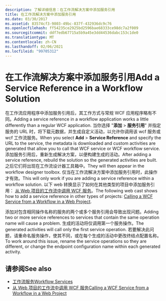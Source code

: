 ```yaml
---
description: 了解详细信息：在工作流解决方案中添加服务引用
title: 在工作流解决方案中添加服务引用
ms.date: 03/30/2017
ms.assetid: 83574cf3-9803-49bc-837f-432936dc9c76
ms.openlocfilehash: ff54235ce2925bd2596bae68333ce98dc7a2f009
ms.sourcegitcommit: ddf7edb67715a5b9a45e3dd44536dabc153c1de0
ms.translationtype: MT
ms.contentlocale: zh-CN
ms.lasthandoff: 02/06/2021
ms.locfileid: "99705312"
---
```

# <a name="add-a-service-reference-in-a-workflow-solution"></a><span data-ttu-id="8bd4a-103">在工作流解决方案中添加服务引用</span><span class="sxs-lookup"><span data-stu-id="8bd4a-103">Add a Service Reference in a Workflow Solution</span></span>

<span data-ttu-id="8bd4a-104">在工作流应用程序中添加服务引用后，其工作方式与常规 WCF 应用程序略有不同。</span><span class="sxs-lookup"><span data-stu-id="8bd4a-104">Adding a service reference in a workflow application works a little differently than a regular WCF application.</span></span> <span data-ttu-id="8bd4a-105">当你选择 "**添加**  >  **服务引用**" 并指定服务的 URL 时，将下载元数据，并生成自定义活动，以允许你调用该 wcf 服务或 wcf 工作流服务。</span><span class="sxs-lookup"><span data-stu-id="8bd4a-105">When you select **Add** > **Service Reference** and specify the URL to the service, the metadata is downloaded and custom activities are generated that allow you to call that WCF service or WCF workflow service.</span></span> <span data-ttu-id="8bd4a-106">添加服务引用后，重新生成解决方案，以便构建生成的活动。</span><span class="sxs-lookup"><span data-stu-id="8bd4a-106">After adding a service reference, rebuild the solution so the generated activities are built.</span></span> <span data-ttu-id="8bd4a-107">之后它们将出现在工作流设计器工具箱中。</span><span class="sxs-lookup"><span data-stu-id="8bd4a-107">They will then appear in the workflow designer toolbox.</span></span> <span data-ttu-id="8bd4a-108">仅当在工作流解决方案中添加服务引用时，此操作才有效。</span><span class="sxs-lookup"><span data-stu-id="8bd4a-108">This will only work if you are adding a service reference within a workflow solution.</span></span> <span data-ttu-id="8bd4a-109">以下 web 转换显示了如何在其他类型的项目中添加服务引用： [从 Web 项目的工作流中调用 WCF 服务](/archive/blogs/endpoint/how-to-consume-a-wcf-service-from-a-wf4-workflow)。</span><span class="sxs-lookup"><span data-stu-id="8bd4a-109">The following web cast shows how to add a service reference in other types of projects: [Calling a WCF Service from a Workflow in a Web Project](/archive/blogs/endpoint/how-to-consume-a-wcf-service-from-a-wf4-workflow).</span></span>

<span data-ttu-id="8bd4a-110">添加对包含相同操作名称的服务的两个或多个服务引用会导致出现问题。</span><span class="sxs-lookup"><span data-stu-id="8bd4a-110">Adding two or more service references to services that contain the same operation name will cause a problem.</span></span> <span data-ttu-id="8bd4a-111">生成的活动将仅调用第一个服务操作。</span><span class="sxs-lookup"><span data-stu-id="8bd4a-111">The generated activities will call only the first service operation.</span></span> <span data-ttu-id="8bd4a-112">若要解决此问题，请重命名服务操作，使其不同，或在每个生成的活动中更改终结点配置名称。</span><span class="sxs-lookup"><span data-stu-id="8bd4a-112">To work around this issue, rename the service operations so they are different, or change the endpoint configuration name within each generated activity.</span></span>

## <a name="see-also"></a><span data-ttu-id="8bd4a-113">请参阅</span><span class="sxs-lookup"><span data-stu-id="8bd4a-113">See also</span></span>

- [<span data-ttu-id="8bd4a-114">工作流服务</span><span class="sxs-lookup"><span data-stu-id="8bd4a-114">Workflow Services</span></span>](workflow-services.md)
- [<span data-ttu-id="8bd4a-115">从 Web 项目的工作流中调用 WCF 服务</span><span class="sxs-lookup"><span data-stu-id="8bd4a-115">Calling a WCF Service from a Workflow in a Web Project</span></span>](/archive/blogs/endpoint/how-to-consume-a-wcf-service-from-a-wf4-workflow)
